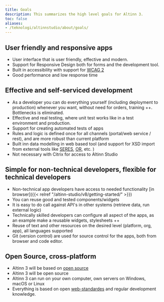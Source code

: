 ```yaml
---
title: Goals
description: This summarizes the high level goals for Altinn 3.
toc: false
aliases:
- /teknologi/altinnstudio/about/goals/
---
```


## User friendly and responsive apps

- User interface that is user friendly, effective and modern.
- Support for Responsive Design both for forms and the development tool.
- Built in accessibility with support for [WCAG 2](https://www.w3.org/Translations/WCAG20-no/)
- Good performance and low response time

## Effective and self-serviced development

- As a developer you can do everything yourself (including deployment to production) whenever you want, without need for orders, training ++. Bottlenecks is eliminated.
- Effective and real testing, where unit test works like in a test environment and production. 
- Support for creating automated tests of apps
- Rules and logic is defined once for all channels (portal/web service / rest), and are more robust than current platform
- Built inn data modelling in web based tool (and support for XSD import from external tools like [SERES](https://altinnett.brreg.no/no/SERES/), [OR](https://w2.brreg.no/oppgaveregisteret/spesifikasjon_etatsliste.jsp), etc. )
- Not necessary with Citrix for access to Altinn Studio

## Simple for non-technical developers, flexible for technical developers

- Non-technical app developers have access to needed functionality [in browser]({{< relref "/altinn-studio/v8/getting-started/" >}})
- You can reuse good and tested components/widgets
- It is easy to do call against API's in other systems (retrieve data, run external logic)
- Technically skilled developers can configure all aspect of the apps, as an example make a reusable widgets, stylesheets ++
- Reuse of text and other resources on the desired level (platform, org, app), all languages supported
- Git (version control) are used for source control for the apps, both from browser and code editor. 

## Open Source, cross-platform

- Altinn 3 will be based on [open source](https://en.wikipedia.org/wiki/Free_and_open-source_software)
- Altinn 3 will be open source
- Altinn 3 can run on your own computer, own servers on Windows, macOS or Linux
- Everything is based on open [web-standardes](https://en.wikipedia.org/wiki/Web_standards) and regular development knowledge. 